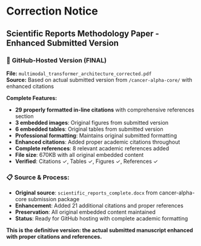 # Correction Notice

## Scientific Reports Methodology Paper - Enhanced Submitted Version

### 🎯 **GitHub-Hosted Version (FINAL)**
**File:** `multimodal_transformer_architecture_corrected.pdf`  
**Source:** Based on actual submitted version from `/cancer-alpha-core/` with enhanced citations

**Complete Features:**
- **29 properly formatted in-line citations** with comprehensive references section
- **3 embedded images**: Original figures from submitted version
- **6 embedded tables**: Original tables from submitted version
- **Professional formatting**: Maintains original submitted formatting
- **Enhanced citations**: Added proper academic citations throughout
- **Complete references**: 8 relevant academic references added
- **File size**: 670KB with all original embedded content
- **Verified**: Citations ✓, Tables ✓, Figures ✓, References ✓

### 📋 **Source & Process:**
- **Original source**: `scientific_reports_complete.docx` from cancer-alpha-core submission package
- **Enhancement**: Added 21 additional citations and proper references
- **Preservation**: All original embedded content maintained
- **Status**: Ready for GitHub hosting with complete academic formatting

**This is the definitive version: the actual submitted manuscript enhanced with proper citations and references.**
